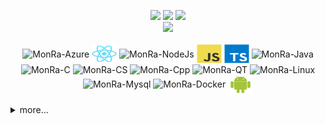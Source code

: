 <!--Hello
<h2><img src="https://emojis.slackmojis.com/emojis/images/1531849430/4246/blob-sunglasses.gif?1531849430" width="30"/> Hi There👋 , I'm MonRá! <img src="https://media.giphy.com/media/12oufCB0MyZ1Go/giphy.gif" width="50"><img src="https://i.giphy.com/9KawrQzIwdAYg.webp" width="50"></h2>
-->

<div>
  </p>
  <div align="center">
   <a href="https://www.facebook.com/ramon.chaib" target="_blank"><img src="https://img.shields.io/badge/-Facebook-%230077B5?style=for-the-badge&logo=facebook&logoColor=white" target="_blank"></a> 
  <a href="https://www.instagram.com/monrapps/" target="_blank"><img src="https://img.shields.io/badge/-Instagram-%23E4405F?style=for-the-badge&logo=instagram&logoColor=white" target="_blank"></a>
  <a href="https://www.linkedin.com/in/ramon-chaib-27007635/" target="_blank"><img src="https://img.shields.io/badge/-LinkedIn-%230077B5?style=for-the-badge&logo=linkedin&logoColor=white" target="_blank"></a>   
</div>

<div align="center">
  <img src="https://i.giphy.com/MM0Jrc8BHKx3y.webp">
</div>
  
 <div style="display: inline_block" align="center"><br>
  <img align="center" alt="MonRa-Azure" height="30" width="40" src="https://cdn.jsdelivr.net/gh/devicons/devicon/icons/azure/azure-original.svg">
  <img align="center" alt="MonRa-React" height="30" width="40" src="https://raw.githubusercontent.com/devicons/devicon/master/icons/react/react-original.svg">
  <img align="center" alt="MonRa-NodeJs" height="30" width="40" src="https://cdn.jsdelivr.net/gh/devicons/devicon/icons/nodejs/nodejs-original.svg">
  <img align="center" alt="MonRa-Js" height="30" width="40" src="https://raw.githubusercontent.com/devicons/devicon/master/icons/javascript/javascript-original.svg">     <img align="center" alt="MonRa-Ts" height="30" width="40" src="https://raw.githubusercontent.com/devicons/devicon/master/icons/typescript/typescript-original.svg">
  <img align="center" alt="MonRa-Java" height="30" width="40" src="https://cdn.jsdelivr.net/gh/devicons/devicon/icons/java/java-original.svg">
  <img align="center" alt="MonRa-C" height="30" width="40" src="https://cdn.jsdelivr.net/gh/devicons/devicon/icons/c/c-original.svg">
  <img align="center" alt="MonRa-CS" height="30" width="40" src="https://cdn.jsdelivr.net/gh/devicons/devicon/icons/csharp/csharp-original.svg">
  <img align="center" alt="MonRa-Cpp" height="30" width="40" src="https://cdn.jsdelivr.net/gh/devicons/devicon/icons/cplusplus/cplusplus-original.svg">
  <img align="center" alt="MonRa-QT" height="30" width="40" src="https://cdn.jsdelivr.net/gh/devicons/devicon/icons/qt/qt-original.svg">
  <img align="center" alt="MonRa-Linux" height="30" width="40" src="https://cdn.jsdelivr.net/gh/devicons/devicon/icons/linux/linux-original.svg">
  <img align="center" alt="MonRa-Mysql" height="30" width="40" src="https://cdn.jsdelivr.net/gh/devicons/devicon/icons/mysql/mysql-original.svg">
  <img align="center" alt="MonRa-Docker" height="30" width="40" src="https://cdn.jsdelivr.net/gh/devicons/devicon/icons/docker/docker-original.svg">  
  <img align="center" alt="MonRa-Android" height="30" width="40" src="https://github.com/devicons/devicon/blob/master/icons/android/android-original.svg">
  
</div>
</a>

</br>
<!--
[![github activity graph](https://activity-graph.herokuapp.com/graph?username=monrapps&theme=chartreuse-dark)](https://github.com/monrapps/)
-->
<div>
<details>
      <summary>more...</summary>
      
<!--
### <img src="https://media.giphy.com/media/VgCDAzcKvsR6OM0uWg/giphy.gif" width="50"> A little more about me...  

```javascript
const monra = {
    pronouns: "He" | "Him",
    code: ["any"],
    askMeAbout: ["any"],
    technologies: {
        backEnd: {
            js: ["any"],
        },
        mobileApp: {
            native: ["Android Development"]
        },
        devOps: ["AWS", "Docker🐳", "Route53", "Nginx"],
        databases: ["mongo", "MySql", "sqlite"],
        misc: ["Firebase", "Socket.IO", "selenium", "open-cv", "php", "SuiteApp"]
    },
    architecture: ["Serverless Architecture", "Progressive web applications", "Single page applications"],
    currentFocus: "Building Robots to ease opertations",
    funFact: "There are two ways to write error-free programs; only the third one works"
};
```
-->

---
<!--START_SECTION:waka-->
![Code Time](http://img.shields.io/badge/Code%20Time-1%2C249%20hrs%2035%20mins-blue)

![Profile Views](http://img.shields.io/badge/Profile%20Views-0-blue)

![Lines of code](https://img.shields.io/badge/From%20Hello%20World%20I%27ve%20Written-3.3%20million%20lines%20of%20code-blue)

**🐱 My GitHub Data** 

> 📦 69.7 kB Used in GitHub's Storage 
 > 
> 🏆 3,189 Contributions in the Year 2025
 > 
> 🚫 Not Opted to Hire
 > 
> 📜 25 Public Repositories 
 > 
> 🔑 22 Private Repositories 
 > 
**I'm an Early 🐤** 

```text
🌞 Morning                9614 commits        ████████░░░░░░░░░░░░░░░░░   32.79 % 
🌆 Daytime                12516 commits       ███████████░░░░░░░░░░░░░░   42.69 % 
🌃 Evening                4171 commits        ████░░░░░░░░░░░░░░░░░░░░░   14.23 % 
🌙 Night                  3019 commits        ███░░░░░░░░░░░░░░░░░░░░░░   10.30 % 
```
📅 **I'm Most Productive on Thursday** 

```text
Monday                   5352 commits        █████░░░░░░░░░░░░░░░░░░░░   18.25 % 
Tuesday                  5482 commits        █████░░░░░░░░░░░░░░░░░░░░   18.70 % 
Wednesday                5581 commits        █████░░░░░░░░░░░░░░░░░░░░   19.03 % 
Thursday                 6310 commits        █████░░░░░░░░░░░░░░░░░░░░   21.52 % 
Friday                   4112 commits        ████░░░░░░░░░░░░░░░░░░░░░   14.02 % 
Saturday                 1414 commits        █░░░░░░░░░░░░░░░░░░░░░░░░   04.82 % 
Sunday                   1069 commits        █░░░░░░░░░░░░░░░░░░░░░░░░   03.65 % 
```


📊 **This Week I Spent My Time On** 

```text
🕑︎ Time Zone: America/Sao_Paulo

💬 Programming Languages: 
Markdown                 2 hrs 2 mins        ████░░░░░░░░░░░░░░░░░░░░░   17.28 % 
JSON                     1 hr 38 mins        ███░░░░░░░░░░░░░░░░░░░░░░   13.91 % 
TypeScript               1 hr 35 mins        ███░░░░░░░░░░░░░░░░░░░░░░   13.40 % 
Other                    1 hr 15 mins        ███░░░░░░░░░░░░░░░░░░░░░░   10.59 % 
C                        1 hr 13 mins        ███░░░░░░░░░░░░░░░░░░░░░░   10.38 % 

🔥 Editors: 
VS Code                  11 hrs 48 mins      █████████████████████████   100.00 % 

🐱‍💻 Projects: 
wlm-backend              4 hrs 21 mins       █████████░░░░░░░░░░░░░░░░   36.86 % 
nlm-gww-watcher          2 hrs 30 mins       █████░░░░░░░░░░░░░░░░░░░░   21.20 % 
arm-sentinai             2 hrs 15 mins       █████░░░░░░░░░░░░░░░░░░░░   19.07 % 
sandbox                  1 hr 24 mins        ███░░░░░░░░░░░░░░░░░░░░░░   11.99 % 
Markdown                 1 hr 2 mins         ██░░░░░░░░░░░░░░░░░░░░░░░   08.87 % 

💻 Operating System: 
WSL                      10 hrs 37 mins      ██████████████████████░░░   89.93 % 
Windows                  1 hr 11 mins        ███░░░░░░░░░░░░░░░░░░░░░░   10.07 % 
```

**I Mostly Code in C++** 

```text
C                        17 repos            █████░░░░░░░░░░░░░░░░░░░░   18.68 % 
Python                   10 repos            ███░░░░░░░░░░░░░░░░░░░░░░   10.99 % 
JavaScript               10 repos            ███░░░░░░░░░░░░░░░░░░░░░░   10.99 % 
Shell                    6 repos             ██░░░░░░░░░░░░░░░░░░░░░░░   06.59 % 
HTML                     6 repos             ██░░░░░░░░░░░░░░░░░░░░░░░   06.59 % 
```



**Timeline**

![Lines of Code chart](https://raw.githubusercontent.com/monrapps/monrapps/master/assets/bar_graph.png)


 Last Updated on 27/07/2025 07:11:47 UTC
<!--END_SECTION:waka-->
